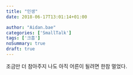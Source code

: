 ```yaml
---
title: "인생"
date: 2018-06-17T13:01:14+01:00

author: "Aidan.bae"
categories: ['SmallTalk']
tags: ['크흠']
noSummary: true
draft: true
---
```


조금만 더 참아주지
나도 아직 어른이 될려면 한참 멀었다.

